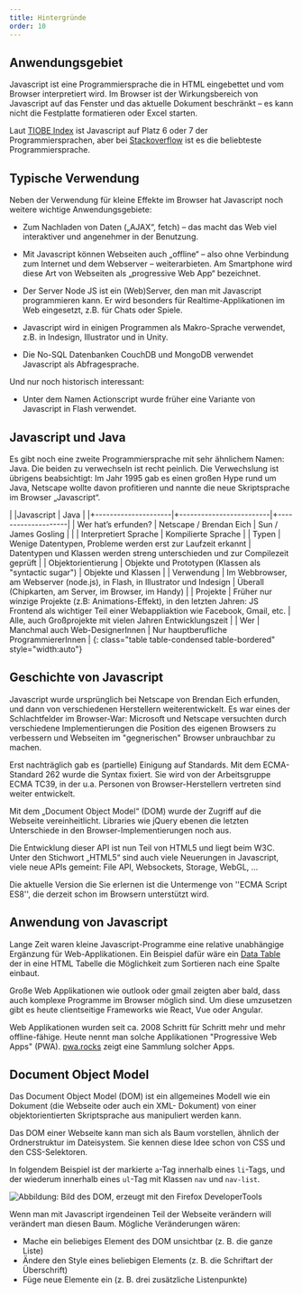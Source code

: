 ```yaml
---
title: Hintergründe
order: 10
---
```


Anwendungsgebiet
----------------

Javascript ist eine Programmiersprache die in HTML eingebettet und vom Browser interpretiert wird. Im Browser ist der Wirkungsbereich von Javascript auf das Fenster und das aktuelle Dokument beschränkt – es kann nicht die Festplatte formatieren oder Excel starten. 

Laut [TIOBE Index](https://www.tiobe.com/tiobe-index/) ist Javascript auf Platz 6 oder 7 der Programmiersprachen, aber bei [Stackoverflow](https://insights.stackoverflow.com/survey/2018/#technology) ist es die beliebteste Programmiersprache.

Typische Verwendung
-------------------

Neben der Verwendung für kleine Effekte im Browser hat Javascript noch weitere wichtige Anwendungsgebiete:

* Zum Nachladen von Daten („AJAX“, fetch) – das macht das Web viel interaktiver und angenehmer in der Benutzung.

* Mit Javascript können Webseiten auch „offline“ – also ohne Verbindung zum Internet und dem Webserver – weiterarbieten. Am Smartphone wird diese Art von Webseiten als  „progressive Web App“  bezeichnet.

* Der Server Node JS ist ein (Web)Server, den man mit Javascript programmieren kann. Er wird besonders für Realtime-Applikationen im Web eingesetzt, z.B. für Chats oder Spiele.

* Javascript wird in einigen Programmen als Makro-Sprache verwendet, z.B. in Indesign, Illustrator und in Unity.

* Die No-SQL Datenbanken CouchDB und MongoDB verwendet Javascript als Abfragesprache.

Und nur noch historisch interessant:

* Unter dem Namen Actionscript wurde früher eine Variante von Javascript in Flash verwendet.

Javascript und Java
--------------------
Es gibt noch eine zweite Programmiersprache mit sehr ähnlichem Namen: Java. Die beiden zu verwechseln ist recht peinlich. Die Verwechslung ist übrigens beabsichtigt: Im Jahr 1995 gab es einen großen Hype rund um Java, Netscape wollte davon profitieren und nannte die neue Skriptsprache im Browser „Javascript“.



|                      |Javascript                | Java                |
|+---------------------|+-------------------------|+--------------------|
| Wer hat’s erfunden?  | Netscape / Brendan Eich  | Sun / James Gosling |
|                      | Interpretiert Sprache    | Kompilierte Sprache |
| Typen                | Wenige Datentypen, Probleme werden erst zur Laufzeit erkannt | Datentypen und Klassen werden streng unterschieden und zur Compilezeit geprüft |
|  Objektorientierung |  Objekte und Prototypen (Klassen als "syntactic sugar") |  Objekte und Klassen |
| Verwendung           | Im Webbrowser, am Webserver (node.js), in Flash, in Illustrator und Indesign | Überall (Chipkarten, am Server, im Browser, im Handy) |
| Projekte | Früher nur winzige Projekte (z.B: Animations-Effekt),  in den letzten Jahren: JS Frontend als wichtiger Teil einer Webappliaktion wie Facebook, Gmail, etc. | Alle, auch Großprojekte mit vielen Jahren Entwicklungszeit |
| Wer |  Manchmal auch Web-DesignerInnen | Nur hauptberufliche ProgrammiererInnen |
{: class="table table-condensed table-bordered" style="width:auto"}


Geschichte von Javascript
--------------------------

Javascript wurde ursprünglich bei Netscape von Brendan Eich erfunden, und dann von verschiedenen Herstellern weiterentwickelt. Es war eines der Schlachtfelder im Browser-War: Microsoft und Netscape versuchten durch verschiedene Implementierungen die Position des eigenen Browsers zu verbessern und Webseiten im "gegnerischen" Browser unbrauchbar zu machen.

Erst nachträglich gab es (partielle) Einigung auf Standards. Mit dem ECMA-Standard 262 wurde die Syntax fixiert. Sie wird von der Arbeitsgruppe ECMA TC39, in der u.a. Personen von Browser-Herstellern vertreten sind weiter entwickelt.  

Mit dem „Document Object Model“ (DOM) wurde der Zugriff auf die Webseite vereinheitlicht.
Libraries wie jQuery ebenen die letzten Unterschiede in den Browser-Implementierungen noch aus.

Die Entwicklung dieser API ist nun Teil von HTML5 und liegt beim W3C. Unter den Stichwort „HTML5“ sind auch viele Neuerungen in Javascript, viele neue APIs gemeint: File API, Websockets,  Storage, WebGL, ...

Die aktuelle Version die Sie erlernen ist die Untermenge von ''ECMA Script ES8'', die derzeit schon im Browsern unterstützt wird.


Anwendung von Javascript
-----------------

Lange Zeit waren kleine Javascript-Programme eine relative unabhängige Ergänzung für Web-Applikationen. Ein Beispiel dafür wäre ein [Data Table](https://datatables.net/)
der in eine HTML Tabelle die Möglichkeit zum Sortieren nach eine Spalte einbaut.

Große Web Applikationen wie outlook oder gmail zeigten aber bald, dass auch komplexe
Programme im Browser möglich sind. Um diese umzusetzen gibt es heute clientseitige
Frameworks wie React, Vue oder Angular.

Web Applikationen wurden seit ca. 2008 Schritt für Schritt mehr und mehr offline-fähige.
Heute nennt man solche Applikationen "Progressive Web Apps" (PWA). [pwa.rocks](https://pwa.rocks)
zeigt eine Sammlung solcher Apps.



Document Object Model
----------------------

Das Document Object Model (DOM) ist ein allgemeines Modell wie ein Dokument (die Webseite oder auch ein XML- Dokument) von einer objektorientierten Skriptsprache aus manipuliert werden kann.

Das DOM einer Webseite kann man sich als Baum vorstellen, ähnlich der Ordnerstruktur im Dateisystem.  Sie kennen diese Idee schon von CSS und den CSS-Selektoren.

In folgendem Beispiel ist der markierte `a`-Tag innerhalb eines `li`-Tags, und
der wiederum innerhalb eines  `ul`-Tag mit Klassen `nav` und `nav-list`.

![Abbildung: Bild des DOM, erzeugt mit den Firefox DeveloperTools](/images/javascript-dom/dom.png)

Wenn man mit Javascript irgendeinen Teil der Webseite verändern will verändert man diesen Baum. Mögliche Veränderungen wären:

* Mache ein beliebiges Element des DOM unsichtbar (z. B. die ganze Liste)
* Ändere den Style eines beliebigen Elements (z. B. die Schriftart der Überschrift)
* Füge neue Elemente ein (z. B. drei zusätzliche Listenpunkte)


